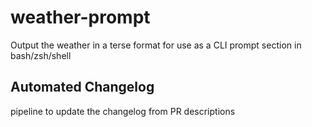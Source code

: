 # weather-prompt

Output the weather in a terse format for use as a CLI prompt section in bash/zsh/shell

## Automated Changelog 

pipeline to update the changelog from PR descriptions
